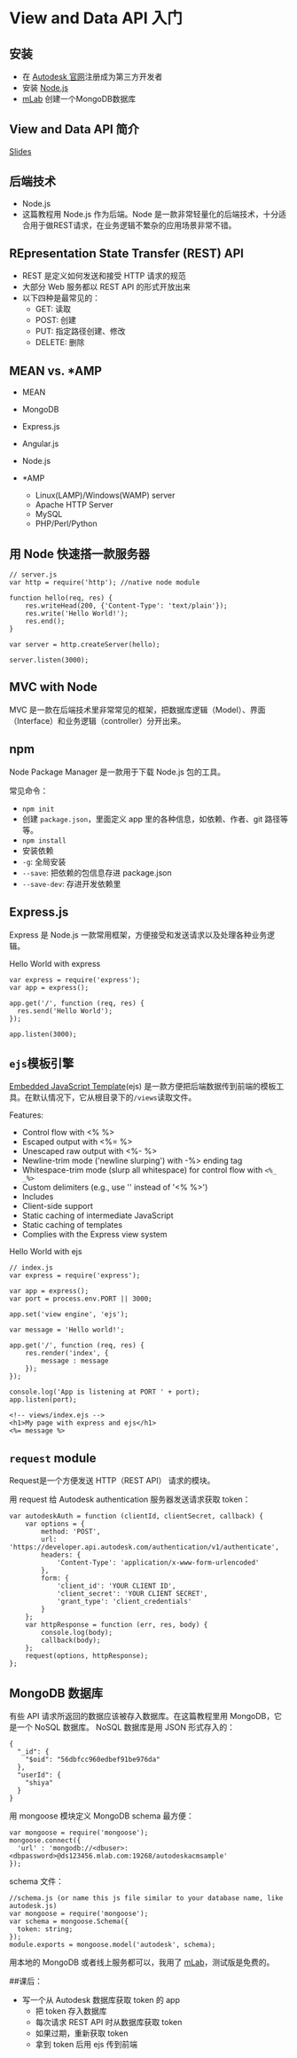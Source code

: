 # View and Data API 入门
## 安装
- 在 [Autodesk 官网](https://developer.autodesk.com/)注册成为第三方开发者
- 安装 [Node.js](https://nodejs.org/)
- [mLab](https://mlab.com/) 创建一个MongoDB数据库

## View and Data API 简介
[Slides](http://www.shiyaluo.com/slidedecks/webcast-2016-2-29/)

## 后端技术
- Node.js
 - 这篇教程用 Node.js 作为后端。Node 是一款非常轻量化的后端技术，十分适合用于做REST请求，在业务逻辑不繁杂的应用场景非常不错。

## REpresentation State Transfer (REST) API
- REST 是定义如何发送和接受 HTTP 请求的规范
- 大部分 Web 服务都以 REST API 的形式开放出来
- 以下四种是最常见的：
  - GET: 读取
  - POST: 创建
  - PUT: 指定路径创建、修改
  - DELETE: 删除

## MEAN vs. \*AMP
- MEAN
 - MongoDB
 - Express.js
 - Angular.js
 - Node.js

- \*AMP
  - Linux(LAMP)/Windows(WAMP) server
  - Apache HTTP Server
  - MySQL
  - PHP/Perl/Python

## 用 Node 快速搭一款服务器

```
// server.js
var http = require('http'); //native node module

function hello(req, res) {
    res.writeHead(200, {'Content-Type': 'text/plain'});
    res.write('Hello World!');
    res.end();
}

var server = http.createServer(hello);

server.listen(3000);
```

## MVC with Node
MVC 是一款在后端技术里非常常见的框架，把数据库逻辑（Model）、界面（Interface）和业务逻辑（controller）分开出来。

## npm
Node Package Manager 是一款用于下载 Node.js 包的工具。

常见命令：
-  `npm init`
  - 创建 `package.json`，里面定义 app 里的各种信息，如依赖、作者、git 路径等等。
-  `npm install`
  - 安装依赖
  - `-g`: 全局安装
  - `--save`: 把依赖的包信息存进 package.json
  - `--save-dev`: 存进开发依赖里

## Express.js
Express 是 Node.js 一款常用框架，方便接受和发送请求以及处理各种业务逻辑。

Hello World with express
```
var express = require('express');
var app = express();

app.get('/', function (req, res) {
  res.send('Hello World');
});

app.listen(3000);
```

## `ejs`模板引擎
[Embedded JavaScript Template](https://www.npmjs.com/package/ejs)(ejs) 是一款方便把后端数据传到前端的模板工具。在默认情况下，它从根目录下的`/views`读取文件。

Features:
- Control flow with <% %>
- Escaped output with <%= %>
- Unescaped raw output with <%- %>
- Newline-trim mode ('newline slurping') with -%> ending tag
- Whitespace-trim mode (slurp all whitespace) for control flow with `<%_ _%>`
- Custom delimiters (e.g., use '' instead of '<% %>')
- Includes
- Client-side support
- Static caching of intermediate JavaScript
- Static caching of templates
- Complies with the Express view system

Hello World with ejs
```
// index.js
var express = require('express');

var app = express();
var port = process.env.PORT || 3000;

app.set('view engine', 'ejs');

var message = 'Hello world!';

app.get('/', function (req, res) {
	res.render('index', {
		message : message
	});
});

console.log('App is listening at PORT ' + port);
app.listen(port);
```

```
<!-- views/index.ejs -->
<h1>My page with express and ejs</h1>
<%= message %>
```

## `request` module
Request是一个方便发送 HTTP（REST API） 请求的模块。

用 request 给 Autodesk authentication 服务器发送请求获取 token：
```
var autodeskAuth = function (clientId, clientSecret, callback) {
	var options = {
		method: 'POST',
		url: 'https://developer.api.autodesk.com/authentication/v1/authenticate',
		headers: {
			'Content-Type': 'application/x-www-form-urlencoded'
		},
		form: {
			'client_id': 'YOUR CLIENT ID',
			'client_secret': 'YOUR CLIENT SECRET',
			'grant_type': 'client_credentials'
		}
	};
	var httpResponse = function (err, res, body) {
		console.log(body);
		callback(body);
	};
	request(options, httpResponse);
};
```


## MongoDB 数据库
有些 API 请求所返回的数据应该被存入数据库。在这篇教程里用 MongoDB，它是一个 NoSQL 数据库。
NoSQL 数据库是用 JSON 形式存入的：
```
{
  "_id": {
    "$oid": "56dbfcc960edbef91be976da"
  },
  "userId": {
    "shiya"
  }
}
```

用 mongoose 模块定义 MongoDB schema 最方便：

```
var mongoose = require('mongoose');
mongoose.connect({
  'url' : 'mongodb://<dbuser>:<dbpassword>@ds123456.mlab.com:19268/autodeskacmsample'  
});
```

schema 文件：
```
//schema.js (or name this js file similar to your database name, like autodesk.js)
var mongoose = require('mongoose');
var schema = mongoose.Schema({
  token: string;
});
module.exports = mongoose.model('autodesk', schema);
```

用本地的 MongoDB 或者线上服务都可以，我用了 [mLab](https://mlab.com/)，测试版是免费的。

##课后：
- 写一个从 Autodesk 数据库获取 token 的 app
  - 把 token 存入数据库
  - 每次请求 REST API 时从数据库获取 token
  - 如果过期，重新获取 token
  - 拿到 token 后用 ejs 传到前端

